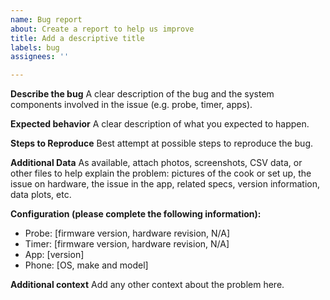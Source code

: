 ```yaml
---
name: Bug report
about: Create a report to help us improve
title: Add a descriptive title
labels: bug
assignees: ''

---
```


**Describe the bug**
A clear description of the bug and the system components involved in the issue (e.g. probe, timer, apps).

**Expected behavior**
A clear description of what you expected to happen.

**Steps to Reproduce**
Best attempt at possible steps to reproduce the bug.

**Additional Data**
As available, attach photos, screenshots, CSV data, or other files to help explain the problem: pictures of the cook or set up, the issue on hardware, the issue in the app, related specs, version information, data plots, etc.

**Configuration (please complete the following information):**
 - Probe: [firmware version, hardware revision, N/A] 
 - Timer: [firmware version, hardware revision, N/A] 
 - App: [version]
 - Phone: [OS, make and model]

**Additional context**
Add any other context about the problem here.
